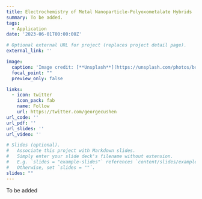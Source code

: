 ```yaml
---
title: Electrochemistry of Metal Nanoparticle-Polyoxometalate Hybrids
summary: To be added.
tags:
  - Application
date: '2023-06-01T00:00:00Z'

# Optional external URL for project (replaces project detail page).
external_link: ''

image:
  caption: 'Image credit: [**Unsplash**](https://unsplash.com/photos/brown-green-and-blue-round-buttons-ZZ3qxWFZNRg)'
  focal_point: ""
  preview_only: false

links:
  - icon: twitter
    icon_pack: fab
    name: Follow
    url: https://twitter.com/georgecushen
url_code: ''
url_pdf: ''
url_slides: ''
url_video: ''

# Slides (optional).
#   Associate this project with Markdown slides.
#   Simply enter your slide deck's filename without extension.
#   E.g. `slides = "example-slides"` references `content/slides/example-slides.md`.
#   Otherwise, set `slides = ""`.
slides: ""
---
```


To be added

